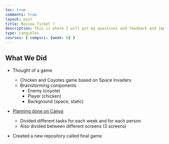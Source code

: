 ```yaml
---
toc: true
comments: true
layout: post
title: Review Ticket 7
description: This is where I will put my questions and feedback and improvements.
type: tangibles
courses: { compsci: {week: 6} }
---
```



## What We Did
- Thought of a game
    - Chicken and Coyotes game based on Space Invaders 
    - Brainstorming components
        - Enemy (coyote)
        - Player (chicken)
        - Background (space, static)

- [Planning done on Canva](https://www.canva.com/design/DAFwPG4kc00/XRcK1tv5AB5SvW2kD0FNkA/edit)
    - Divided different tasks for each week and for each person
    - Also divided between different screens (3 screens)
- Created a new repository called final game